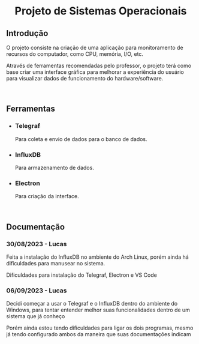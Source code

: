<!--Titulo-->
<div>
<h1 align = "center">Projeto de Sistemas Operacionais</h1>
</div>

<!--Introdução-->
<div>
<h2>Introdução</h2>
<p>O projeto consiste na criação de uma aplicação para monitoramento de recursos do computador, como CPU, memória, I/O, etc.</p>
<p>Através de ferramentas recomendadas pelo professor, o projeto terá como base criar uma interface gráfica para melhorar a experiência do usuário para visualizar dados de funcionamento do hardware/software.</p>
</div>

<br>

<!--Ferramentas Utilizadas e informações-->
<div>
<h2>Ferramentas</h2>
<ul>
  <li>
    <h3>Telegraf</h3>
    <p>Para coleta e envio de dados para o banco de dados.</p>
  </li>
  <li>
    <h3>InfluxDB</h3>
    <p>Para armazenamento de dados.</p>
  </li>
  <li>
    <h3>Electron</h3>
    <p>Para criação da interface.</p>
  </li>
</ul>
</div>

<br>

<!--Documentação Geral-->
<h2>Documentação</h2>
<h3>30/08/2023 - Lucas</h3>
<p>Feita a instalação do InfluxDB no ambiente do Arch Linux, porém ainda há dificuldades para manusear no sistema.<p>
<p>Dificuldades para instalação do Telegraf, Electron e VS Code</p>
<h3>06/09/2023 - Lucas</h3>
<p>Decidi começar a usar o Telegraf e o InfluxDB dentro do ambiente do Windows, para tentar entender melhor suas funcionalidades dentro de um sistema que já conheço</p>
<p>Porém ainda estou tendo dificuldades para ligar os dois programas, mesmo já tendo configurado ambos da maneira que suas documentações indicam</p>
